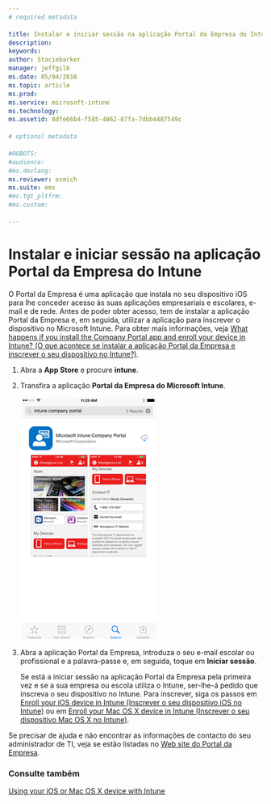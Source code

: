 ```yaml
---
# required metadata

title: Instalar e iniciar sessão na aplicação Portal da Empresa do Intune | Microsoft Intune
description:
keywords:
author: Staciebarker
manager: jeffgilb
ms.date: 05/04/2016
ms.topic: article
ms.prod:
ms.service: microsoft-intune
ms.technology:
ms.assetid: 8dfe66b4-f585-4862-87fa-7dbb4487549c

# optional metadata

#ROBOTS:
#audience:
#ms.devlang:
ms.reviewer: esmich
ms.suite: ems
#ms.tgt_pltfrm:
#ms.custom:

---
```



# Instalar e iniciar sessão na aplicação Portal da Empresa do Intune

O Portal da Empresa é uma aplicação que instala no seu dispositivo iOS para lhe conceder acesso às suas aplicações empresariais e escolares, e-mail e de rede.  Antes de poder obter acesso, tem de instalar a aplicação Portal da Empresa e, em seguida, utilizar a aplicação para inscrever o dispositivo no Microsoft Intune. Para obter mais informações, veja [What happens if you install the Company Portal app and enroll your device in Intune? (O que acontece se instalar a aplicação Portal da Empresa e inscrever o seu dispositivo no Intune?)](what-happens-if-you-install-the-company-portal-app-and-enroll-your-device-in-intune-ios.md).

1.  Abra a **App Store** e procure **intune**.

2.  Transfira a aplicação **Portal da Empresa do Microsoft Intune**.

    ![download-ios-comp-portal-app](./media/ios-cpinstall-1-cpinstore.png)

3.  Abra a aplicação Portal da Empresa, introduza o seu e-mail escolar ou profissional e a palavra-passe e, em seguida, toque em **Iniciar sessão**.

    Se está a iniciar sessão na aplicação Portal da Empresa pela primeira vez e se a sua empresa ou escola utiliza o Intune, ser-lhe-á pedido que inscreva o seu dispositivo no Intune. Para inscrever, siga os passos em [Enroll your iOS device in Intune (Inscrever o seu dispositivo iOS no Intune)](enroll-your-device-in-intune-ios.md) ou em [Enroll your Mac OS X device in Intune (Inscrever o seu dispositivo Mac OS X no Intune)](enroll-your-device-in-intune-mac-os-x.md).

Se precisar de ajuda e não encontrar as informações de contacto do seu administrador de TI, veja se estão listadas no [Web site do Portal da Empresa](http://portal.manage.microsoft.com).

### Consulte também
[Using your iOS or Mac OS X device with Intune](using-your-ios-or-mac-os-x-device-with-intune.md)

<!--HONumber=Jun16_HO1-->



